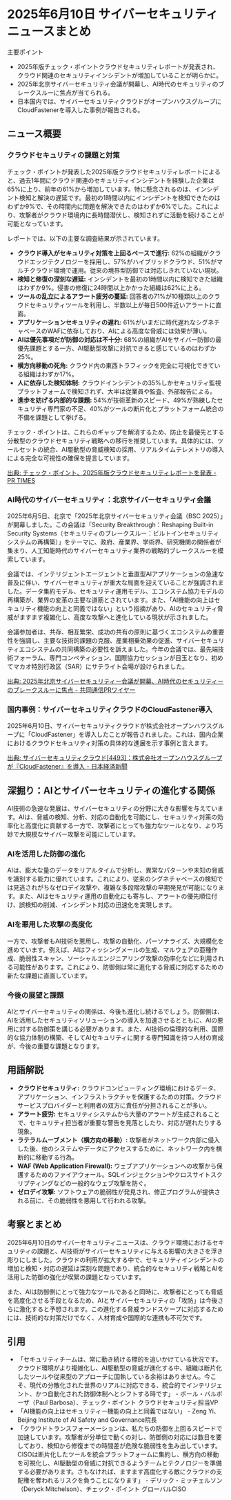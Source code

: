 # 2025年6月10日 サイバーセキュリティニュースまとめ

主要ポイント

*   2025年版チェック・ポイントクラウドセキュリティレポートが発表され、クラウド関連のセキュリティインシデントが増加していることが明らかに。
*   2025年北京サイバーセキュリティ会議が開幕し、AI時代のセキュリティのブレークスルーに焦点が当てられる。
*   日本国内では、サイバーセキュリティクラウドがオープンハウスグループにCloudFastenerを導入した事例が報告される。

## ニュース概要

### クラウドセキュリティの課題と対策

チェック・ポイントが発表した2025年版クラウドセキュリティレポートによると、過去1年間にクラウド関連のセキュリティインシデントを経験した企業は65%に上り、前年の61%から増加しています。特に懸念されるのは、インシデント検知と解決の遅延です。最初の1時間以内にインシデントを検知できたのはわずか9%で、その時間内に問題を解決できたのはわずか6%でした。これにより、攻撃者がクラウド環境内に長時間潜伏し、検知されずに活動を続けることが可能となっています。

レポートでは、以下の主要な調査結果が示されています。

*   **クラウド導入がセキュリティ対策を上回るペースで進行:** 62%の組織がクラウドエッジテクノロジーを採用し、57%がハイブリッドクラウド、51%がマルチクラウド環境で運用。従来の境界型防御では対応しきれていない現状。
*   **検知と修復の深刻な遅延:** インシデントを最初の1時間以内に検知できた組織はわずか9%。侵害の修復に24時間以上かかった組織は62%に上る。
*   **ツールの乱立によるアラート疲労の蔓延:** 回答者の71%が10種類以上のクラウドセキュリティツールを利用し、半数以上が毎日500件近いアラートに直面。
*   **アプリケーションセキュリティの遅れ:** 61%がいまだに時代遅れなシグネチャベースのWAFに依存しており、AIによる高度な脅威には効果が薄い。
*   **AIは優先事項だが防御の対応は不十分:** 68%の組織がAIをサイバー防御の最優先課題とする一方、AI駆動型攻撃に対抗できると感じているのはわずか25%。
*   **横方向移動の死角:** クラウド内の東西トラフィックを完全に可視化できている組織はわずか17%。
*   **人に依存した検知体制:** クラウドインシデントの35%しかセキュリティ監視プラットフォームで検知されず、大半は従業員や監査、外部報告による。
*   **進歩を妨げる内部的な課題:** 54%が技術革新のスピード、49%が熟練したセキュリティ専門家の不足、40%がツールの断片化とプラットフォーム統合の不備を課題として挙げる。

チェック・ポイントは、これらのギャップを解消するため、防止を最優先とする分散型のクラウドセキュリティ戦略への移行を推奨しています。具体的には、ツールセットの統合、AI駆動型の脅威検知の採用、リアルタイムテレメトリの導入による完全な可視性の確保を提言しています。

[出典: チェック・ポイント、2025年版クラウドセキュリティレポートを発表 - PR TIMES](https://prtimes.jp/main/html/rd/p/000000405.000021207.html)

### AI時代のサイバーセキュリティ：北京サイバーセキュリティ会議

2025年6月5日、北京で「2025年北京サイバーセキュリティ会議（BSC 2025）」が開幕しました。この会議は「Security Breakthrough：Reshaping Built-in Security Systems（セキュリティのブレークスルー：ビルトインセキュリティシステムの再構築）」をテーマに、政府、産業界、学術界、研究機関の関係者が集まり、人工知能時代のサイバーセキュリティ業界の戦略的ブレークスルーを模索しています。

会議では、インテリジェントエージェントと垂直型AIアプリケーションの急速な普及に伴い、サイバーセキュリティが重大な局面を迎えていることが強調されました。データ集約モデル、セキュリティ運用モデル、エコシステム協力モデルの再構築が、業界の変革の主要な道筋とされています。また、「AI機能の向上はセキュリティ機能の向上と同義ではない」という指摘があり、AIのセキュリティ脅威がますます複雑化し、高度な攻撃へと進化している現状が示されました。

会議参加者は、共存、相互繁栄、成功の共有の原則に基づくエコシステムの重要性を強調し、主要な技術的課題の克服、産業相乗効果の促進、サイバーセキュリティエコシステムの共同構築の必要性を訴えました。今年の会議では、最先端技術フォーラム、専門コンペティション、国際協力セッションが目玉となり、初めてマカオ特別行政区（SAR）にサテライト会場が設けられました。

[出典: 2025年北京サイバーセキュリティー会議が開幕、AI時代のセキュリティーのブレークスルーに焦点 - 共同通信PRワイヤー](https://kyodonewsprwire.jp/release/202506100249)

### 国内事例：サイバーセキュリティクラウドのCloudFastener導入

2025年6月10日、サイバーセキュリティクラウドが株式会社オープンハウスグループに「CloudFastener」を導入したことが報告されました。これは、国内企業におけるクラウドセキュリティ対策の具体的な進展を示す事例と言えます。

[出典: サイバーセキュリティクラウド[4493]：株式会社オープンハウスグループが『CloudFastener』を導入 - 日本経済新聞](https://www.nikkei.com/nkd/disclosure/tdnr/20250610586000/)

## 深掘り：AIとサイバーセキュリティの進化する関係

AI技術の急速な発展は、サイバーセキュリティの分野に大きな影響を与えています。AIは、脅威の検知、分析、対応の自動化を可能にし、セキュリティ対策の効率化と高度化に貢献する一方で、攻撃者にとっても強力なツールとなり、より巧妙で大規模なサイバー攻撃を可能にしています。

### AIを活用した防御の進化

AIは、膨大な量のデータをリアルタイムで分析し、異常なパターンや未知の脅威を識別する能力に優れています。これにより、従来のシグネチャベースの検知では見逃されがちなゼロデイ攻撃や、複雑な多段階攻撃の早期発見が可能になります。また、AIはセキュリティ運用の自動化にも寄与し、アラートの優先順位付け、誤検知の削減、インシデント対応の迅速化を実現します。

### AIを悪用した攻撃の高度化

一方で、攻撃者もAI技術を悪用し、攻撃の自動化、パーソナライズ、大規模化を進めています。例えば、AIはフィッシングメールの生成、マルウェアの亜種作成、脆弱性スキャン、ソーシャルエンジニアリング攻撃の効率化などに利用される可能性があります。これにより、防御側は常に進化する脅威に対応するための新たな課題に直面しています。

### 今後の展望と課題

AIとサイバーセキュリティの関係は、今後も進化し続けるでしょう。防御側は、AIを活用したセキュリティソリューションの導入を加速させるとともに、AIの悪用に対する防御策を講じる必要があります。また、AI技術の倫理的な利用、国際的な協力体制の構築、そしてAIセキュリティに関する専門知識を持つ人材の育成が、今後の重要な課題となります。

## 用語解説

*   **クラウドセキュリティ:** クラウドコンピューティング環境におけるデータ、アプリケーション、インフラストラクチャを保護するための対策。クラウドサービスプロバイダーと利用者の双方に責任が分担されることが多い。
*   **アラート疲労:** セキュリティシステムから大量のアラートが生成されることで、セキュリティ担当者が重要な警告を見落としたり、対応が遅れたりする現象。
*   **ラテラルムーブメント（横方向の移動）:** 攻撃者がネットワーク内部に侵入した後、他のシステムやデータにアクセスするために、ネットワーク内を横断的に移動する行為。
*   **WAF (Web Application Firewall):** ウェブアプリケーションへの攻撃から保護するためのファイアウォール。SQLインジェクションやクロスサイトスクリプティングなどの一般的なウェブ攻撃を防ぐ。
*   **ゼロデイ攻撃:** ソフトウェアの脆弱性が発見され、修正プログラムが提供される前に、その脆弱性を悪用して行われる攻撃。

## 考察とまとめ

2025年6月10日のサイバーセキュリティニュースは、クラウド環境におけるセキュリティの課題と、AI技術がサイバーセキュリティに与える影響の大きさを浮き彫りにしました。クラウドの利用が拡大する中で、セキュリティインシデントの増加と検知・対応の遅延は深刻な問題であり、統合的なセキュリティ戦略とAIを活用した防御の強化が喫緊の課題となっています。

また、AIは防御側にとって強力なツールであると同時に、攻撃者にとっても脅威を高度化させる手段となるため、AIとサイバーセキュリティの「攻防」は今後さらに激化すると予想されます。この進化する脅威ランドスケープに対応するためには、技術的な対策だけでなく、人材育成や国際的な連携も不可欠です。

## 引用

*   「セキュリティチームは、常に動き続ける標的を追いかけている状況です。クラウド環境がより複雑化し、AI駆動型の脅威が進化する中、組織は断片化したツールや従来型のアプローチに固執している余裕はありません。今こそ、現代の分散化された世界のリアルに対応できる、統合的でインテリジェント、かつ自動化された防御体制へとシフトする時です」 - ポール・バルボーザ（Paul Barbosa）、チェック・ポイント クラウドセキュリティ担当VP
*   「AI機能の向上はセキュリティー機能の向上と同義ではない」 - Zeng Yi、Beijing Institute of AI Safety and Governance院長
*   「クラウドトランスフォーメーションは、私たちの防御を上回るスピードで加速しています。攻撃者が分単位で動くの対し、防御側の対応には数日を要しており、検知から修復までの時間差が危険な脆弱性を生み出しています。CISOは断片化したツールを統合プラットフォームに集約し、横方向の移動を可視化し、AI駆動型の脅威に対抗できるようチームとテクノロジーを準備する必要があります。さもなければ、ますます高度化する敵にクラウドの支配権を奪われるリスクを負うことになります」 - デリック・ミッチェルソン（Deryck Mitchelson）、チェック・ポイント グローバルCISO

